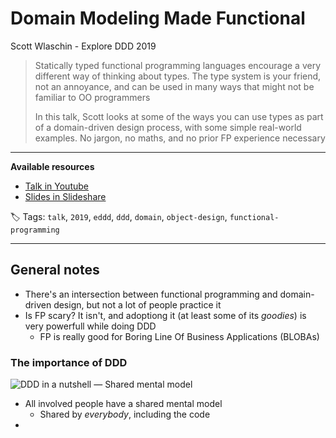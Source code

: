 # Domain Modeling Made Functional

Scott Wlaschin - Explore DDD 2019

> Statically typed functional programming languages encourage a very different way of thinking about types. The type system is your friend, not an annoyance, and can be used in many ways that might not be familiar to OO programmers
>
> In this talk, Scott looks at some of the ways you can use types as part of a domain-driven design process, with some simple real-world examples. No jargon, no maths, and no prior FP experience necessary

------

**Available resources**

-  [Talk in Youtube](https://www.youtube.com/watch?v=PLFl95c-IiU)
-  [Slides in Slideshare](https://www.slideshare.net/ScottWlaschin/domain-modeling-made-functional-kandddinsky-2019)

🏷️ Tags: `talk`, `2019`, `eddd`, `ddd`, `domain`, `object-design`,  `functional-programming`

------

## General notes

* There's an intersection between functional programming and domain-driven design, but not a lot of people practice it
* Is FP scary? It isn't, and adoptiong  it (at least some of its *goodies*) is very powerfull while doing DDD
  * FP is really good for Boring Line Of Business Applications (BLOBAs)

### The importance of DDD

![DDD in a nutshell — Shared mental model](/Users/enrique.barbeito/Projects/_sandbox/learning-notes/talks/.assets/2019-eddd19-domain-modeling-made-functional.md/importance_of_ddd_shared_mental_model.png)

* All involved people have a shared mental model
  * Shared by *everybody*, including the code
* 


